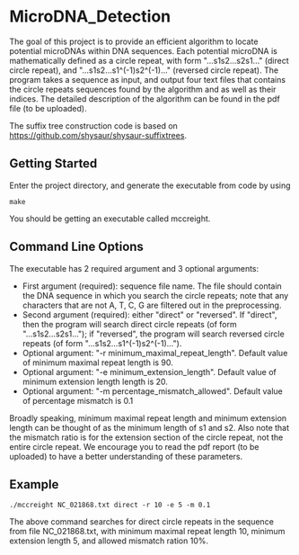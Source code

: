 # MicroDNA_Detection

The goal of this project is to provide an efficient algorithm to locate potential microDNAs within DNA sequences. Each potential microDNA is mathematically defined as a circle repeat, with form "...s1s2...s2s1..." (direct circle repeat), and "...s1s2...s1^(-1)s2^(-1)..." (reversed circle repeat). The program takes a sequence as input, and output four text files that contains the circle repeats sequences found by the algorithm and as well as their indices. The detailed description of the algorithm can be found in the pdf file (to be uploaded).

The suffix tree construction code is based on https://github.com/shysaur/shysaur-suffixtrees.

## Getting Started

Enter the project directory, and generate the executable from code by using 
```
make
```
You should be getting an executable called mccreight.


## Command Line Options

The executable has 2 required argument and 3 optional arguments:
* First argument (required):  sequence file name. The file should contain the DNA sequence in which you search the circle repeats; note that any characters that are not A, T, C, G are filtered out in the preprocessing.
* Second argument (required): either "direct" or "reversed". If "direct", then the program will search direct circle repeats (of form "...s1s2...s2s1..."); if "reversed", the program will search reversed circle repeats (of form "...s1s2...s1^(-1)s2^(-1)...").
* Optional argument: "-r minimum_maximal_repeat_length". Default value of minimum maximal repeat length is 90.
* Optional argument: "-e minimum_extension_length". Default value of minimum extension length length is 20.
* Optional argument: "-m percentage_mismatch_allowed". Default value of percentage mismatch is 0.1

Broadly speaking, minimum maximal repeat length and minimum extension length can be thought of as the minimum length of s1 and s2. Also note that the mismatch ratio is for the extension section of the circle repeat, not the entire circle repeat. We encourage you to read the pdf report (to be uploaded) to have a better understanding of these parameters.

## Example
```
./mccreight NC_021868.txt direct -r 10 -e 5 -m 0.1
```

The above command searches for direct circle repeats in the sequence from file NC_021868.txt, with minimum maximal repeat length 10, minimum extension length 5, and allowed mismatch ration 10%.

